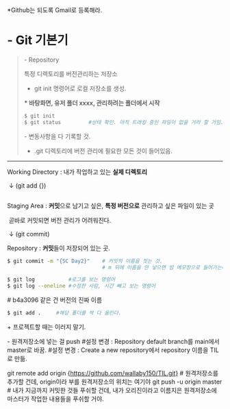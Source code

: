 *Github는 되도록 Gmail로 등록해라.

# - Git 기본기

>\- Repository
>
> 특정 디렉토리를 버전관리하는 저장소
>
>- git init 명령어로 로컬 저장소를 생성.
>
>  **\* 바탕화면, 유저 폴더 xxxx, 관리하려는 폴더에서 시작**
>
>  ```bash
>  $ git init
>  $ git status			#상태 확인. 아직 트래킹 중인 파일이 없을 거라 할 거임.
>  ```
>
>  \- 변동사항을 다 기록할 것.
>
>- .git 디렉토리에 버전 관리에 필요한 모든 것이 들어있음.

---

Working Directory : 내가 작업하고 있는 **실제 디렉토리**

​	↓ (git add {})

```bash

```

Staging Area : **커밋**으로 남기고 싶은, **특정 버전으로** 관리하고 싶은 파일이 있는 곳

​						곧바로 커밋되면 버전 관리가 어려워진다.

​	↓ (git commit)

Repository : **커밋**들이 저장되어 있는 곳.

```bash
$ git commit -m "{SC Day2}"    # 커밋의 이름을 짓는 것.
                               # m 뒤에 이름을 안 넣으면 빔 메모장으로 들어가는데 ':wq'로 나가기.
```


```bash
$ git log			#로그를 보는 명령어
$ git log --oneline #수정한 사람, 시간 빼고 보는 명령어


```

\# b4a3096 같은 건 버전의 진짜 이름
```bash
$ git add .     #해당 폴더를 싹 다 올린다.
```
\+ 프로젝트할 때는 이러지 말기.


\- 원격저장소에 넣는 걸 push
#설정 변경 : Repository default branch를 main에서 master로 바꿈.
#설정 변경 : Create a new repository에서 repository 이름을 TIL로 만듦.


git remote add origin {https://github.com/wallaby150/TIL.git}
    \# 원격저장소를 추가할 건데, origin이라 부를 원격저장소의 위치는 여기야
git push -u origin master
    \# 내가 지금까지 커밋한 것들 푸쉬할 건데, 내가 오리진이라고 이름지은 원격저장소에 마스터가 작업한 내용들을 푸쉬할 거야.